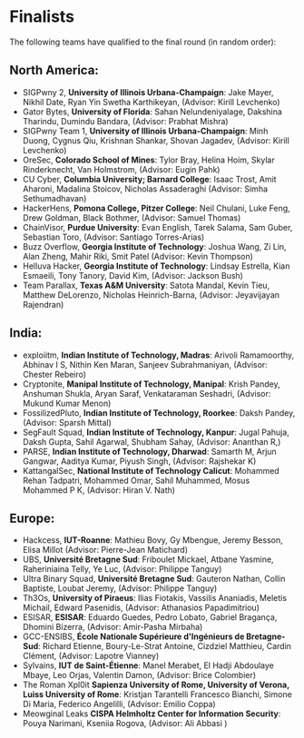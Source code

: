 Finalists
=========

The following teams have qualified to the final round (in random order):

## North America:

- SIGPwny 2, **University of Illinois Urbana-Champaign**: Jake Mayer, Nikhil Date, Ryan Yin Swetha Karthikeyan,
  (Advisor: Kirill Levchenko)
- Gator Bytes, **University of Florida**: Sahan Nelundeniyalage, Dakshina Tharindu, Dumindu Bandara, (Advisor: Prabhat Mishra)
- SIGPwny Team 1, **University of Illinois Urbana-Champaign**: Minh Duong, Cygnus Qiu, Krishnan Shankar, Shovan Jagadev, (Advisor: Kirill Levchenko)
- OreSec, **Colorado School of Mines**: Tylor Bray, Helina Hoim, Skylar Rinderknecht, Van Holmstrom, (Advisor: Eugin Pahk)
- CU Cyber, **Columbia University; Barnard College**: Isaac Trost,  Amit Aharoni, Madalina Stoicov, Nicholas Assaderaghi (Advisor: Simha Sethumadhavan)
- HackerHens, **Pomona College, Pitzer College**: Neil Chulani, Luke Feng, Drew Goldman, Black Bothmer, (Advisor: Samuel Thomas)
- ChainVisor, **Purdue University**: Evan English, Tarek Salama, Sam Guber, Sebastian Toro, (Advisor: Santiago Torres-Arias)
- Buzz Overflow, **Georgia Institute of Technology**: Joshua Wang, Zi Lin, Alan Zheng, Mahir Riki, Smit Patel (Advisor: Kevin Thompson)
- Helluva Hacker, **Georgia Institute of Technology**: Lindsay Estrella, Kian Esmaeili, Tony Tanory, David Kim, (Advisor: Jackson Bush)
- Team Parallax, **Texas A&M University**: Satota Mandal, Kevin Tieu, Matthew DeLorenzo, Nicholas Heinrich-Barna, (Advisor: Jeyavijayan Rajendran)


## India:
- exploiitm, **Indian Institute of Technology, Madras**: Arivoli Ramamoorthy, Abhinav I S, Nithin Ken Maran, Sanjeev Subrahmaniyan, (Advisor: Chester Rebeiro)
- Cryptonite, **Manipal Institute of Technology, Manipal**: Krish Pandey, Anshuman Shukla, Aryan Saraf, Venkataraman Seshadri, (Advisor: Mukund Kumar Menon)
- FossilizedPluto, **Indian Institute of Technology, Roorkee**: Daksh Pandey, (Advisor: Sparsh Mittal)
- SegFault Squad, **Indian Institute of Technology, Kanpur**:  Jugal Pahuja, Daksh Gupta, Sahil Agarwal, Shubham Sahay, (Advisor: Ananthan R,)
- PARSE, **Indian Institute of Technology, Dharwad**: Samarth M, Arjun Gangwar, Aaditya Kumar, Piyush Singh, (Advisor: Rajshekar K)
- KattangalSec, **National Institute of Technology Calicut**: Mohammed Rehan Tadpatri, Mohammed Omar, Sahil Muhammed, Mosus Mohammed P K, (Advisor: Hiran V. Nath)


## Europe:
- Hackcess, **IUT-Roanne**: Mathieu Bovy, Gy Mbengue, Jeremy Besson, Elisa Millot (Advisor: Pierre-Jean Matichard)
- UBS, **Université Bretagne Sud**: Friboulet Mickael, Atbane Yasmine, Raheriniaina Telly, Ye Luc, (Advisor: Philippe Tanguy)
- Ultra Binary Squad, **Université Bretagne Sud**: Gauteron Nathan, Collin Baptiste, Loubat Jeremy, (Advisor: Philippe Tanguy)
- Th3Os, **University of Piraeus**: Ilias Fiotakis, Vassilis Ananiadis, Meletis Michail, Edward Pasenidis, (Advisor: Athanasios Papadimitriou)
- ESISAR, **ESISAR**: Eduardo Guedes, Pedro Lobato, Gabriel Bragança, Dhomini Bizerra, (Advisor: Amir-Pasha Mirbaha)
- GCC-ENSIBS, **École Nationale Supérieure d'Ingénieurs de Bretagne-Sud**: Richard Etienne, Boury-Le-Strat Antoine, Cizdziel Matthieu, Cardin Clément, (Advisor: Lapotre Vianney)
- Sylvains, **IUT de Saint-Étienne**: Manel Merabet, El Hadji Abdoulaye Mbaye, Leo Orjas, Valentin Damon, (Advisor: Brice Colombier)
- The Roman Xpl0it **Sapienza University of Rome, University of Verona, Luiss University of Rome**: Kristjan Tarantelli Francesco Bianchi, Simone Di Maria, Federico Angelilli, (Advisor: Emilio Coppa)
- Meowginal Leaks **CISPA Helmholtz Center for Information Security**: Pouya Narimani, Kseniia Rogova, (Advisor: Ali Abbasi )

